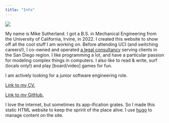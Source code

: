 ```yaml
---
title: "Info"
---
```

<img class="pct50 centered" src="/img/mike.jpg">

My name is Mike Sutherland. I got a B.S. in Mechanical Engineering from the University of California, Irvine, in 2022. I created this website to show off all the cool stuff I am working on. Before attending UCI (and switching careers!), I co-owned and operated [a legal consultancy](http://ajlmedia.com) serving clients in the San Diego region. I like programming a lot, and have a particular passion for modeling complex things in computers. I also like to read & write, surf (locals only!) and play [board/video] games for fun.

I am actively looking for a junior software engineering role.

[Link to my CV.](/mike_sutherland_cv.pdf)

[Link to my GitHub.](https://github.com/rland93)

I love the internet, but sometimes its app-ification grates. So I made this static HTML website to keep the spririt of the place alive. I use [hugo](http://gohugo.io) to manage content on the site.